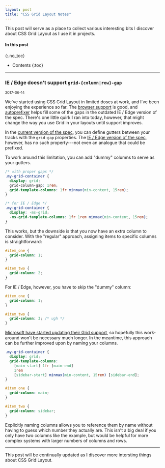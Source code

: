 ```yaml
---
layout: post
title: "CSS Grid Layout Notes"
---
```


This post will serve as a place to collect various interesting bits I
discover about CSS Grid Layout as I use it in projects.

#### In this post
{:.no_toc}

* Contents
{:toc}

* * *

### IE / Edge doesn't support `grid-{column|row}-gap`

<small>2017-06-14</small>

We've started using CSS Grid Layout in limited doses at work, and I've
been enjoying the experience so far. The
[browser support](http://caniuse.com/#feat=css-grid) is good, and
[autoprefixer](https://github.com/postcss/autoprefixer) helps fill some of the
gaps in the outdated IE / Edge version of the spec. There's one little
quirk I ran into today, however, that might change the way you use Grid
in your layouts until support improves.

In the [current version of the
spec](https://www.w3.org/TR/css3-grid-layout/#propdef-grid-column-gap),
you can define gutters between your tracks with the `grid-gap`
properties. The [IE / Edge version of the
spec](https://www.w3.org/TR/2011/WD-css3-grid-layout-20110407/),
however, has no such property---not even an analogue that could be
prefixed.

To work around this limitation, you can add "dummy" columns to serve as
your gutters.

```css
/* with proper gaps */
.my-grid-container {
  display: grid;
  grid-column-gap: 1rem;
  grid-template-columns: 1fr minmax(min-content, 15rem);
}

/* for IE / Edge */
.my-grid-container {
  display: -ms-grid;
  -ms-grid-template-columns: 1fr 1rem minmax(min-content, 15rem);
}
```

This works, but the downside is that you now have an extra column to
consider. With the "regular" approach, assigning items to specific
columns is straightforward:

```css
#item_one {
  grid-column: 1;
}

#item_two {
  grid-column: 2;
}
```

For IE / Edge, however, you have to skip the "dummy" column:

```css
#item_one {
  grid-column: 1;
}

#item_two {
  grid-column: 3; /* ugh */
}
```

[Microsoft have started updating their Grid
support](https://rachelandrew.co.uk/archives/2017/04/04/edge-starts-work-on-their-grid-implementation-update/),
so hopefully this work-around won't be necessary much longer. In the
meantime, this approach can be further improved upon by naming your
columns.

```css
.my-grid-container {
  display: grid;
  grid-template-columns:
    [main-start] 1fr [main-end]
    1rem
    [sidebar-start] minmax(min-content, 15rem) [sidebar-end];
}

#item_one {
  grid-column: main;
}

#item_two {
  grid-column: sidebar;
}
```

Explicitly naming columns allows you to reference them by name
without having to guess which number they actually are. This isn't a big
deal if you only have two columns like the example, but would be helpful for
more complex systems with larger numbers of columns and rows.

* * *

This post will be continually updated as I discover more intersting
things about CSS Grid Layout.
